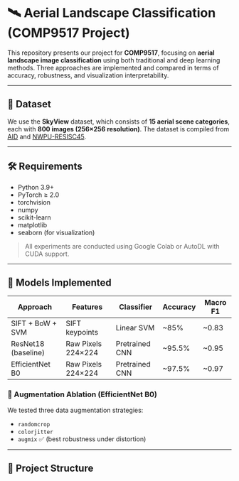 # 🛰️ Aerial Landscape Classification (COMP9517 Project)

This repository presents our project for **COMP9517**, focusing on **aerial landscape image classification** using both traditional and deep learning methods. Three approaches are implemented and compared in terms of accuracy, robustness, and visualization interpretability.

---

## 📁 Dataset

We use the **SkyView** dataset, which consists of **15 aerial scene categories**, each with **800 images (256×256 resolution)**. The dataset is compiled from [AID](https://captain-whu.github.io/AID/) and [NWPU-RESISC45](https://www.tensorflow.org/datasets/catalog/resisc45).

---

## 🛠️ Requirements

- Python 3.9+
- PyTorch ≥ 2.0
- torchvision
- numpy
- scikit-learn
- matplotlib
- seaborn (for visualization)

> All experiments are conducted using Google Colab or AutoDL with CUDA support.

---

## 🧠 Models Implemented

| Approach            | Features             | Classifier     | Accuracy | Macro F1 |
|---------------------|----------------------|----------------|----------|----------|
| SIFT + BoW + SVM    | SIFT keypoints       | Linear SVM     | ~85%     | ~0.83    |
| ResNet18 (baseline) | Raw Pixels 224×224   | Pretrained CNN | ~95.5%   | ~0.95    |
| EfficientNet B0     | Raw Pixels 224×224   | Pretrained CNN | ~97.5%   | ~0.97    |

### 🔁 Augmentation Ablation (EfficientNet B0)
We tested three data augmentation strategies:

- `randomcrop`
- `colorjitter`
- `augmix` ✅ (best robustness under distortion)

---

## 📂 Project Structure

